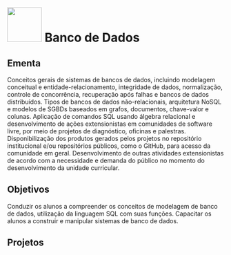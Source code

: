 # <img src = "https://github.com/anacgr05/PUCSP/assets/151938722/3a642be8-62f0-4109-a550-fd291b6edfba" width="80"/> Banco de Dados
## Ementa
Conceitos gerais de sistemas de bancos de dados, incluindo modelagem conceitual e entidade-relacionamento, integridade de dados, normalização, controle de 
concorrência, recuperação após falhas e bancos de dados distribuídos. Tipos de bancos de dados não-relacionais, arquitetura NoSQL e modelos de SGBDs 
baseados em grafos, documentos, chave-valor e colunas. Aplicação de comandos SQL usando álgebra relacional e desenvolvimento de ações extensionistas em 
comunidades de software livre, por meio de projetos de diagnóstico, oficinas e palestras. Disponibilização dos produtos gerados pelos projetos no repositório 
institucional e/ou repositórios públicos, como o GitHub, para acesso da comunidade em geral. Desenvolvimento de outras atividades extensionistas de acordo
com a necessidade e demanda do público no momento do desenvolvimento da unidade curricular.
## Objetivos
Conduzir os alunos a compreender os conceitos de modelagem de banco de dados, utilização da linguagem SQL com suas funções.
Capacitar os alunos a construir e manipular sistemas de banco de dados.
## Projetos
